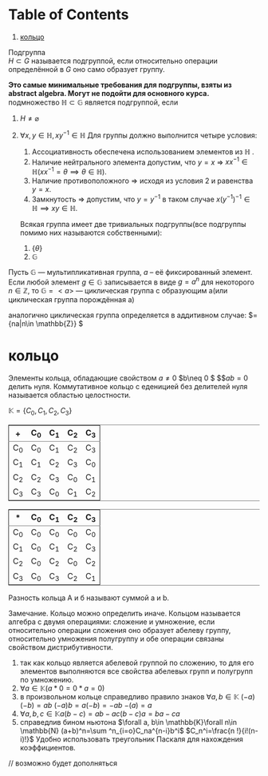
# Table of Contents

1.  [кольцо](#org3e1f68f)

Подгруппа   
$H\subset G$   называется подгруппой, если относительно операции определённой в $G$ оно само образует группу.

**Это самые минимальные требования для подгруппы, взяты из abstract algebra. Могут не подойти для основного курса.**
подмножество $\mathbb{H}\subset \mathbb{G}$ является подгруппой, если

1.  $H\neq \varnothing$
2.  $\forall x, y \in \mathbb{H}, xy^{-1}\in \mathbb{H}$
    Для группы должно выполнится четыре условия:
    
    1.  Ассоциативность обеспечена использованием элементов из $\mathbb{H}$ .
    2.  Наличие нейтрального элемента допустим, что $y=x$ => $xx^{-1}\in \mathbb{H}( xx^{-1} =\theta \implies \theta \in \mathbb{H})$.
    3.  Наличие противоположного => исходя из условия 2 и равенства $y=x$.
    4.  Замкнутость => допустим, что $y=y^{-1}$ в таком случае $x(y^{-1})^{-1}\in \mathbb{H} \implies xy\in \mathbb{H}$.
    
    Всякая группа имеет две тривиальных подгруппы(все подгруппы помимо них называются собственными):
    
    1.  $\{\theta\}$
    2.  $\mathbb{G}$

Пусть $\mathbb{G}$ — мультипликативная группа, $a$ – её фиксированный элемент.  Если любой элемент $g\in \mathbb{G}$ записывается в виде $g=a^n$ для некоторого $n\in \mathbb{Z}$, то $\mathbb{G}=<a>$ — циклическая группа с образующим а(или циклическая группа порождённая а)

аналогично циклическая группа определяется в аддитивном случае:
$<a>=\{na|n\in \mathbb{Z}\} $


<a id="org3e1f68f"></a>

# кольцо

Элементы кольца, обладающие свойством $a\neq 0$ $b\neq 0 $ $$$ab=0$ делить нуля.
Коммутативное кольцо с еденицией без делителей нуля называется областью целостности.

$\mathbb{K}=\{C_0, C_1, C_2, C_3\}$

<table border="2" cellspacing="0" cellpadding="6" rules="groups" frame="hsides">


<colgroup>
<col  class="org-left" />

<col  class="org-left" />

<col  class="org-left" />

<col  class="org-left" />

<col  class="org-left" />
</colgroup>
<thead>
<tr>
<th scope="col" class="org-left">+</th>
<th scope="col" class="org-left">C<sub>0</sub></th>
<th scope="col" class="org-left">C<sub>1</sub></th>
<th scope="col" class="org-left">C<sub>2</sub></th>
<th scope="col" class="org-left">C<sub>3</sub></th>
</tr>
</thead>
<tbody>
<tr>
<td class="org-left">C<sub>0</sub></td>
<td class="org-left">C<sub>0</sub></td>
<td class="org-left">C<sub>1</sub></td>
<td class="org-left">C<sub>2</sub></td>
<td class="org-left">C<sub>3</sub></td>
</tr>

<tr>
<td class="org-left">C<sub>1</sub></td>
<td class="org-left">C<sub>1</sub></td>
<td class="org-left">C<sub>2</sub></td>
<td class="org-left">C<sub>3</sub></td>
<td class="org-left">C<sub>0</sub></td>
</tr>

<tr>
<td class="org-left">C<sub>2</sub></td>
<td class="org-left">C<sub>2</sub></td>
<td class="org-left">C<sub>3</sub></td>
<td class="org-left">C<sub>0</sub></td>
<td class="org-left">C<sub>1</sub></td>
</tr>

<tr>
<td class="org-left">C<sub>3</sub></td>
<td class="org-left">C<sub>3</sub></td>
<td class="org-left">C<sub>0</sub></td>
<td class="org-left">C<sub>1</sub></td>
<td class="org-left">C<sub>2</sub></td>
</tr>
</tbody>
</table>

<table border="2" cellspacing="0" cellpadding="6" rules="groups" frame="hsides">


<colgroup>
<col  class="org-left" />

<col  class="org-left" />

<col  class="org-left" />

<col  class="org-left" />

<col  class="org-left" />
</colgroup>
<thead>
<tr>
<th scope="col" class="org-left">*</th>
<th scope="col" class="org-left">C<sub>0</sub></th>
<th scope="col" class="org-left">C<sub>1</sub></th>
<th scope="col" class="org-left">C<sub>2</sub></th>
<th scope="col" class="org-left">C<sub>3</sub></th>
</tr>
</thead>
<tbody>
<tr>
<td class="org-left">C<sub>0</sub></td>
<td class="org-left">C<sub>0</sub></td>
<td class="org-left">C<sub>0</sub></td>
<td class="org-left">C<sub>0</sub></td>
<td class="org-left">C<sub>0</sub></td>
</tr>

<tr>
<td class="org-left">C<sub>1</sub></td>
<td class="org-left">C<sub>0</sub></td>
<td class="org-left">C<sub>1</sub></td>
<td class="org-left">C<sub>2</sub></td>
<td class="org-left">C<sub>3</sub></td>
</tr>

<tr>
<td class="org-left">C<sub>2</sub></td>
<td class="org-left">C<sub>0</sub></td>
<td class="org-left">C<sub>2</sub></td>
<td class="org-left">C<sub>0</sub></td>
<td class="org-left">C<sub>2</sub></td>
</tr>

<tr>
<td class="org-left">C<sub>3</sub></td>
<td class="org-left">C<sub>0</sub></td>
<td class="org-left">C<sub>3</sub></td>
<td class="org-left">C<sub>2</sub></td>
<td class="org-left">C<sub>1</sub></td>
</tr>
</tbody>
</table>

Разность кольца А и б называют суммой a и b.

Замечание. Кольцо можно определить иначе. Кольцом называется алгебра с двумя операциями: сложение и умножение, если относительно операции сложения оно образует абелеву группу, относительно умножения полугруппу и обе операции связаны свойством дистрибутивности.

1.  так как кольцо является абелевой группой по сложению, то для его элементов выполняются все свойства абелевых групп и полугрупп по умножению.
2.  $\forall a\in \mathbb{K}(a*0=0*a=0)$
3.  в произвольном кольце справедливо правило знаков $\forall a, b\in \mathbb{K}$  $(-a)(-b)=ab$ $(-a)b=a(-b)=-ab$ $-(a)=a$
4.  $\forall a, b, c\in \mathbb{K} a(b-c)=ab-ac (b-c)a=ba-ca$
5.  справедлив бином ньютона $\forall a, b\in \mathbb{K}\forall n\in \mathbb{N} (a+b)^n=\sum ^n_{i=o}C_na^{n-i}b^i$
    $C_n^i=\frac{n !}{i!(n-i)!}$
    Удобно использовать треугольник Паскаля для нахождения коэффициентов.

// возможно будет дополняться

